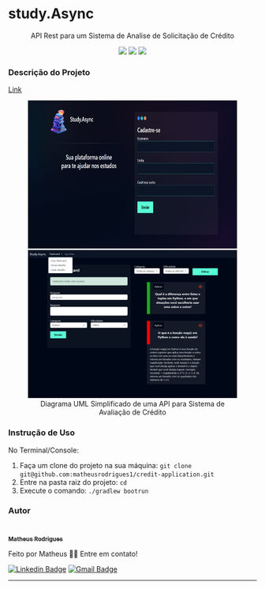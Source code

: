 <h1>study.Async</h1>
<p align="center">API Rest para um Sistema de Analise de Solicitação de Crédito</p>
<p align="center">
     <a alt="Python">
        <img src="https://img.shields.io/badge/Python-3.12-blue" />
    </a>
    <a alt="Django">
        <img src="https://img.shields.io/badge/Django-5.0.2-yelow" />
    </a>
      <a alt="SQLite">
        <img src="https://img.shields.io/badge/SQLite-3.45.1-pink" />
    </a>
</p>

<h3>Descrição do Projeto</h3>
<p><a href="git@github.com:matheusrodrigues1/study.Async.git">Link</a></p>
<figure>
<p align="center">
  <img src="./templates/static/geral/img/02.png" height="300" width="500" alt="API para Sistema de Avaliação de Créditos"/><br>
  <img src="./templates/static/geral/img/01.png" height="300" width="500" alt="API para Sistema de Avaliação de Créditos"/><br>
  Diagrama UML Simplificado de uma API para Sistema de Avaliação de Crédito
</p>
</figure>

<h3>Instrução de Uso</h3>
<p>No Terminal/Console:</p>
<ol>
	<li>Faça um clone do projeto na sua máquina: <code>git clone git@github.com:matheusrodrigues1/credit-application.git</code></li>
	<li>Entre na pasta raiz do projeto: <code>cd </code></li>
	<li>Execute o comando: <code>./gradlew bootrun</code></li>
</ol>


<h3>Autor</h3>

<a href="https://www.linkedin.com/in/matheus-rodrigues-1a1899231/">
 <img style="border-radius: 50%;" src="https://media.licdn.com/dms/image/D4D35AQGzqYL31HOogA/profile-framedphoto-shrink_200_200/0/1660356187895?e=1685559600&v=beta&t=jKwZqedJ1gWGA-zBMP-9i3jsWmybNwYOtI2G1tSWGUc" width="100px;" alt=""/>
 <br />
 <sub><b>Matheus Rodrigues</b></sub></a> <a href="" title="Instagram"></a>

Feito por Matheus 👋🏽 Entre em contato!

[![Linkedin Badge](https://img.shields.io/badge/-Matheus-blue?style=flat-square&logo=Linkedin&logoColor=white&link=https://www.linkedin.com/in/matheus-rodrigues-1a1899231/)](https://www.linkedin.com/in/matheus-rodrigues-1a1899231/)
[![Gmail Badge](https://img.shields.io/badge/-cm6131838@gmail.com-c14438?style=flat-square&logo=Gmail&logoColor=white&link=mailto:cm6131838@gmail.com)](mailto:cm6131838@gmail.com)
<hr>


